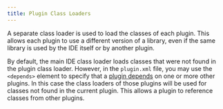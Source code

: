 ```yaml
---
title: Plugin Class Loaders
---
```

<!-- Copyright 2000-2020 JetBrains s.r.o. and other contributors. Use of this source code is governed by the Apache 2.0 license that can be found in the LICENSE file. -->

A separate class loader is used to load the classes of each plugin. This allows each plugin to use a different version of a library, even if the same library is used by the IDE itself or by another plugin.

By default, the main IDE class loader loads classes that were not found in the plugin class loader. However, in the `plugin.xml` file, you may use the `<depends>` element to specify that a [plugin depends](plugin_class_loaders.md) on one or more other plugins. In this case the class loaders of those plugins will be used for classes not found in the current plugin. This allows a plugin to reference classes from other plugins.
